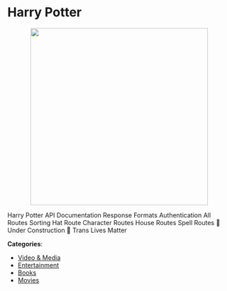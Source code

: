 # Harry Potter
<p align="center">
    <img width="400" src="https://raw.githubusercontent.com/apis-list/apis-list/apis/harry-potter/logo_256x256.png" />
</p>

Harry Potter API Documentation Response Formats Authentication All Routes Sorting Hat Route Character Routes House Routes Spell Routes 🚧 Under Construction 🚧 Trans Lives Matter



**Categories**:
- [Video & Media](https://github.com/apis-list/apis-list#video-and-media)
- [Entertainment](https://github.com/apis-list/apis-list#entertainment)
- [Books](https://github.com/apis-list/apis-list#books)
- [Movies](https://github.com/apis-list/apis-list#movies)







